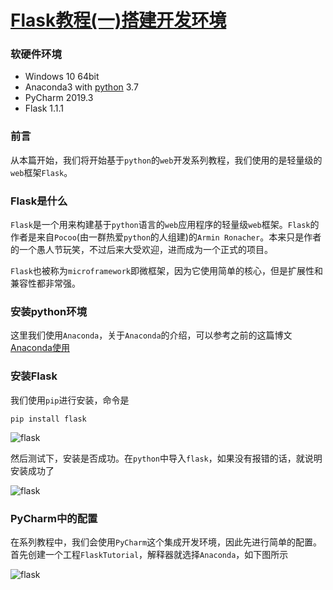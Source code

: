# [Flask教程(一)搭建开发环境](https://xugaoxiang.com/2020/03/12/flask-1-intro/)

### 软硬件环境

- Windows 10 64bit
- Anaconda3 with [python](https://xugaoxiang.com/tag/python/) 3.7
- PyCharm 2019.3
- Flask 1.1.1

### 前言

从本篇开始，我们将开始基于`python`的`web`开发系列教程，我们使用的是轻量级的`web`框架`Flask`。

### Flask是什么

`Flask`是一个用来构建基于`python`语言的`web`应用程序的轻量级`web`框架。`Flask`的作者是来自`Pocoo`(由一群热爱`python`的人组建)的`Armin Ronacher`。本来只是作者的一个愚人节玩笑，不过后来大受欢迎，进而成为一个正式的项目。

`Flask`也被称为`microframework`即微框架，因为它使用简单的核心，但是扩展性和兼容性都非常强。

### 安装python环境

这里我们使用`Anaconda`，关于`Anaconda`的介绍，可以参考之前的这篇博文[Anaconda使用](https://xugaoxiang.com/2019/12/08/anaconda/)

### 安装Flask

我们使用`pip`进行安装，命令是

```
pip install flask
```

![flask](https://image.xugaoxiang.com/imgs/2020/12/3f0c29de356c09f1.png)

然后测试下，安装是否成功。在`python`中导入`flask`，如果没有报错的话，就说明安装成功了

![flask](https://image.xugaoxiang.com/imgs/2020/12/0470dfb5f50e772e.png)

### PyCharm中的配置

在系列教程中，我们会使用`PyCharm`这个集成开发环境，因此先进行简单的配置。首先创建一个工程`FlaskTutorial`，解释器就选择`Anaconda`，如下图所示

![flask](https://image.xugaoxiang.com/imgs/2020/12/a9c422220dc199b0.png)